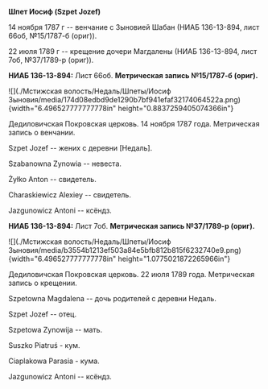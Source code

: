 **Шпет Иосиф (Szpet Jozef)**

14 ноября 1787 г -- венчание с Зыновией Шабан (НИАБ 136-13-894, лист
66об, №15/1787-б (ориг)).

22 июля 1789 г -- крещение дочери Магдалены (НИАБ 136-13-894, лист 7об,
№37/1789-р (ориг)).

**НИАБ 136-13-894:** Лист 66об. **Метрическая запись №15/1787-б
(ориг).**

![](./Мстижская волость/Недаль/Шпеты/Иосиф Зыновия/media/174d08edbd9de1290b7bf941efaf32174064522a.png){width="6.496527777777778in"
height="0.8837259405074366in"}

Дедиловичская Покровская церковь. 14 ноября 1787 года. Метрическая
запись о венчании.

Szpet Jozef -- жених с деревни \[Недаль\].

Szabanowna Zynowia -- невеста.

Żyłko Anton -- свидетель.

Charaskiewicz Alexiey -- свидетель.

Jazgunowicz Antoni -- ксёндз.

**НИАБ 136-13-894:** Лист 7об. **Метрическая запись №37/1789-р (ориг).**

![](./Мстижская волость/Недаль/Шпеты/Иосиф Зыновия/media/b3554b1213ef503a84e5bfb812b815f6232740e9.png){width="6.496527777777778in"
height="1.0775021872265966in"}

Дедиловичская Покровская церковь. 22 июля 1789 года. Метрическая запись
о крещении.

Szpetowna Magdalena -- дочь родителей с деревни Недаль.

Szpet Jozef -- отец.

Szpetowa Zynowija -- мать.

Suszko Piatruś - кум.

Ciaplakowa Parasia - кума.

Jazgunowicz Antoni -- ксёндз.
